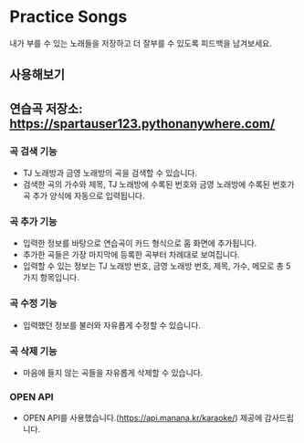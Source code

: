# Practice Songs
내가 부를 수 있는 노래들을 저장하고 더 잘부를 수 있도록 피드백을 남겨보세요.

## 사용해보기
## 연습곡 저장소: <https://spartauser123.pythonanywhere.com/>

### 곡 검색 기능
- TJ 노래방과 금영 노래방의 곡을 검색할 수 있습니다.
- 검색한 곡의 가수와 제목, TJ 노래방에 수록된 번호와 금영 노래방에 수록된 번호가 곡 추가 양식에 자동으로 입력됩니다.

### 곡 추가 기능
- 입력한 정보를 바탕으로 연습곡이 카드 형식으로 홈 화면에 추가됩니다.
- 추가한 곡들은 가장 마지막에 등록한 곡부터 차례대로 보여집니다.
- 입력할 수 있는 정보는 TJ 노래방 번호, 금영 노래방 번호, 제목, 가수, 메모로 총 5가지 항목입니다.

### 곡 수정 기능
- 입력했던 정보를 불러와 자유롭게 수정할 수 있습니다.

### 곡 삭제 기능
- 마음에 들지 않는 곡들을 자유롭게 삭제할 수 있습니다.

### OPEN API
- OPEN API를 사용했습니다.(<https://api.manana.kr/karaoke/>) 제공에 감사드립니다.
